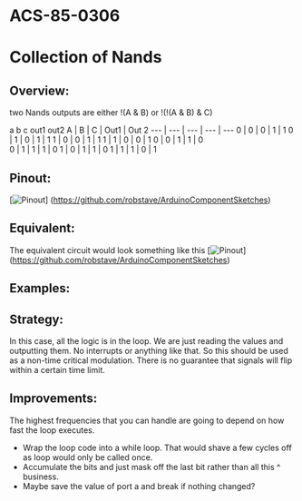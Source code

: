 # ACS-85-0306
Collection of Nands
==============


## Overview:
two Nands
outputs are either !(A & B) or !(!(A & B) & C)

 
 a b c  out1 out2
 A    |  B   |  C   | Out1  |   Out 2
--- | --- | --- | --- | ---
0  | 0  | 0  | 1 |   1
0  | 1  | 0  | 1 |   1
1  | 0  | 0  | 1 |  1
1  | 1  | 0  | 0 |  1
0  | 0  | 1  | 1 |  0  
0  | 1  | 1  | 1 |  0
1  | 0  | 1  | 1 |  0
1  | 1  | 1  | 0 | 1 
 
## Pinout:
[![Pinout](https://github.com/robstave/ArduinoComponentSketches/blob/master/ACS-85%20ATTiny85%20sketches/ACS-85-0306/images/acs-85-0306.png)] (https://github.com/robstave/ArduinoComponentSketches)


## Equivalent:
The equivalent circuit would look something like this
[![Pinout](https://github.com/robstave/ArduinoComponentSketches/blob/master/ACS-85%20ATTiny85%20sketches/ACS-85-0306/images/ACS-85-0305-nands.png)] (https://github.com/robstave/ArduinoComponentSketches)
 

## Examples:
 

## Strategy:
In this case, all the logic is in the loop. We are just reading the values and outputting them.  No interrupts or anything like that.
So this should be used as a non-time critical modulation.  There is no guarantee that signals will flip within a certain time limit.

## Improvements:
The highest frequencies that you can handle are going to depend on how fast the loop executes.  
 - Wrap the loop code into a while loop.   That would shave a few cycles off as loop would only be called once.  
 - Accumulate the bits and just mask off the last bit rather than all this ^ business.
 - Maybe save the value of port a and break if nothing changed?

